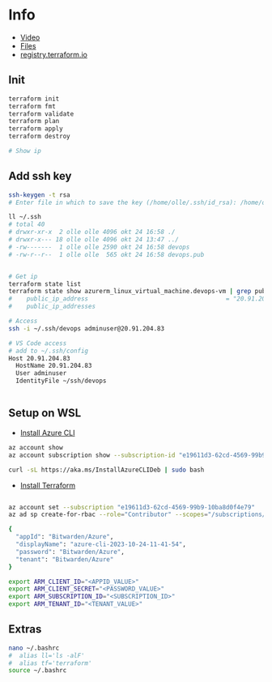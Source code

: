 # Info

- [Video](https://www.youtube.com/watch?v=V53AHWun17s)
- [Files](https://github.com/morethancertified/terraform-azure/blob/main/main.tf)
- [registry.terraform.io](https://registry.terraform.io/providers/hashicorp/azurerm/latest/docs/resources/resource_group)

## Init

```sh
terraform init
terraform fmt
terraform validate
terraform plan
terraform apply
terraform destroy

# Show ip

```

## Add ssh key

```sh
ssh-keygen -t rsa
# Enter file in which to save the key (/home/olle/.ssh/id_rsa): /home/olle/.ssh/devops

ll ~/.ssh
# total 40
# drwxr-xr-x  2 olle olle 4096 okt 24 16:58 ./
# drwxr-x--- 18 olle olle 4096 okt 24 13:47 ../
# -rw-------  1 olle olle 2590 okt 24 16:58 devops
# -rw-r--r--  1 olle olle  565 okt 24 16:58 devops.pub


# Get ip
terraform state list
terraform state show azurerm_linux_virtual_machine.devops-vm | grep public_ip_address
#    public_ip_address                                      = "20.91.204.83"
#    public_ip_addresses

# Access
ssh -i ~/.ssh/devops adminuser@20.91.204.83

# VS Code access
# add to ~/.ssh/config
Host 20.91.204.83
  HostName 20.91.204.83
  User adminuser
  IdentityFile ~/ssh/devops

```

```sh


```

## Setup on WSL

- [Install Azure CLI](https://learn.microsoft.com/en-us/cli/azure/install-azure-cli-linux?pivots=apt)

```sh
az account show
az account subscription show --subscription-id "e19611d3-62cd-4569-99b9-10ba8d0f4e79"
```

```sh
curl -sL https://aka.ms/InstallAzureCLIDeb | sudo bash
```

- [Install Terraform](https://developer.hashicorp.com/terraform/tutorials/azure-get-started/install-cli)

```sh

az account set --subscription "e19611d3-62cd-4569-99b9-10ba8d0f4e79"
az ad sp create-for-rbac --role="Contributor" --scopes="/subscriptions/e19611d3-62cd-4569-99b9-10ba8d0f4e79"

{
  "appId": "Bitwarden/Azure",
  "displayName": "azure-cli-2023-10-24-11-41-54",
  "password": "Bitwarden/Azure",
  "tenant": "Bitwarden/Azure"
}

export ARM_CLIENT_ID="<APPID_VALUE>"
export ARM_CLIENT_SECRET="<PASSWORD_VALUE>"
export ARM_SUBSCRIPTION_ID="<SUBSCRIPTION_ID>"
export ARM_TENANT_ID="<TENANT_VALUE>"
```

## Extras

```sh
nano ~/.bashrc
#  alias ll='ls -alF'
#  alias tf='terraform'
source ~/.bashrc
```
